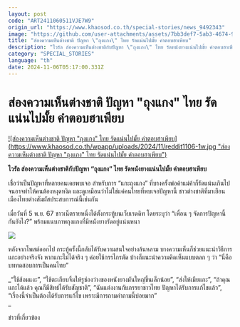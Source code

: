 ```yaml
---
layout: post
code: "ART2411060511VJE7W9"
origin_url: "https://www.khaosod.co.th/special-stories/news_9492343"
image: "https://github.com/user-attachments/assets/7bb3def7-5ab3-4674-9ed4-b72d95655398"
title: "ส่องความเห็นต่างชาติ ปัญหา \"ถุงแกง\" ไทย รัดแน่นไปมั้ย คำตอบฮาเพียบ"
description: "ไวรัล ส่องความเห็นต่างชาติกับปัญหา \"ถุงแกง\" ไทย รัดหนังยางแน่นไปมั้ย คำตอบฮาเพียบ"
category: "SPECIAL_STORIES"
language: "th"
date: 2024-11-06T05:17:00.331Z
---
```


# ส่องความเห็นต่างชาติ ปัญหา "ถุงแกง" ไทย รัดแน่นไปมั้ย คำตอบฮาเพียบ

[![ส่องความเห็นต่างชาติ ปัญหา "ถุงแกง" ไทย รัดแน่นไปมั้ย คำตอบฮาเพียบ](https://www.khaosod.co.th/wpapp/uploads/2024/11/reddit1106-1w.jpg "ส่องความเห็นต่างชาติ ปัญหา "ถุงแกง" ไทย รัดแน่นไปมั้ย คำตอบฮาเพียบ")](https://www.khaosod.co.th/wpapp/uploads/2024/11/reddit1106-1w.jpg)

**ไวรัล ส่องความเห็นต่างชาติกับปัญหา “ถุงแกง” ไทย รัดหนังยางแน่นไปมั้ย คำตอบฮาเพียบ**

เชื่อว่าเป็นปัญหาที่หลายคนเคยพบเจอ สำหรับการ “แกะถุงแกง” ที่บางครั้งพ่อค้าแม่ค้าก็รัดแน่นเกินไปจนอาจทำให้คนต้องหงุดหงิด และดูเหมือนว่าไม่ใช่แค่คนไทยที่พบเจอปัญหานี้ ชาวต่างชาติที่มาเยือนเมืองไทยต่างสัมผัสประสบการณ์นี้เช่นกัน

เมื่อวันที่ 5 พ.ย. 67 ชาวเน็ตรายหนึ่งได้ตั้งกระทู้บนเว็บเรดดิท โดยระบุว่า “เพื่อน ๆ จัดการปัญหานี้กันยังไง?” พร้อมแนบภาพถุงแกงที่มีหนังยางรัดอยู่แน่นหนา

[![](https://www.khaosod.co.th/wpapp/uploads/2024/11/reddit1106-1.jpg)](https://www.khaosod.co.th/wpapp/uploads/2024/11/reddit1106-1.jpg)

หลังจากโพสต์ออกไป กระทู้ครั้งนี้กลับได้รับความสนใจอย่างล้นหลาม บางความเห็นก็ช่วยแนะนำวิธีการแกะอย่างจริงจัง หากแกะไม่ได้จริง ๆ ค่อยใช้กรรไกรตัด บ้างก็แนะนำความคิดเห็นแบบตลก ๆ ว่า “นี่คือบททดสอบการเป็นคนไทย”

_“ใช้ส้อมแงะ”, “ใช้ตะเกียบจิ้มให้รูช่องว่างของหนังยางมันใหญ่ขึ้นเล็กน้อย”, “ส่งให้เมียแกะ”, “ถ้าคุณแกะได้แล้ว คุณก็มีสิทธ์ได้รับสัญชาติ”, “ฉันแต่งงานกับภรรยาชาวไทย ปัญหาได้รับการแก้ไขแล้ว”, “เรื่องนี้จำเป็นต้องได้รับการแก้ไข เพราะมีการถามคำถามนี้บ่อยมาก”  
_

ข่าวที่เกี่ยวข้อง